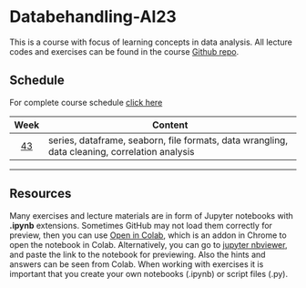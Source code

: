 # Databehandling-AI23

This is a course with focus of learning concepts in data analysis. All lecture codes and exercises can be found in the course [Github repo][ghr].

[ghr]: https://github.com/everyloop/Databehandling-AI23

## Schedule

For complete course schedule [click here][time_sched]

[time_sched]: https://www.ithsdistans.se/pluginfile.php/86709/mod_resource/content/0/Kursuppl%C3%A4gg.pdf

|    Week     | Content                                                                                         |
| :---------: | ----------------------------------------------------------------------------------------------- |
| [43][week1] | series, dataframe, seaborn, file formats, data wrangling, data cleaning, correlation analysis   |

[week1]: https://github.com/everyloop/Databehandling-AI23/blob/main/Resources/Week1.md

---

## Resources

Many exercises and lecture materials are in form of Jupyter notebooks with **.ipynb** extensions. Sometimes GitHub may not load them correctly for preview, then you can use [Open in Colab][colab_addon], which is an addon in Chrome to open the notebook in Colab. Alternatively, you can go to [jupyter nbviewer][nbviewer], and paste the link to the notebook for previewing. Also the hints and answers can be seen from Colab. When working with exercises it is important that you create your own notebooks (.ipynb) or script files (.py).

[nbviewer]: https://nbviewer.jupyter.org/
[colab_addon]: https://chrome.google.com/webstore/detail/open-in-colab/iogfkhleblhcpcekbiedikdehleodpjo?hl=sv
